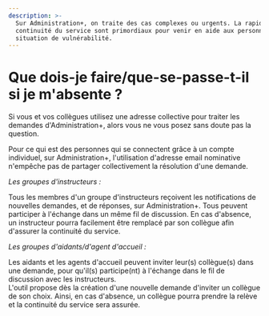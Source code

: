 ```yaml
---
description: >-
  Sur Administration+, on traite des cas complexes ou urgents. La rapidité et la
  continuité du service sont primordiaux pour venir en aide aux personnes en
  situation de vulnérabilité.
---
```


# Que dois-je faire/que-se-passe-t-il si je m'absente ?

Si vous et vos collègues utilisez une adresse collective pour traiter les demandes d'Administration+, alors vous ne vous posez sans doute pas la question. 

Pour ce qui est des personnes qui se connectent grâce à un compte individuel, sur Administration+, l'utilisation d'adresse email nominative n'empêche pas de partager collectivement la résolution d'une demande. 

_Les groupes d'instructeurs :_ 

Tous les membres d'un groupe d'instructeurs reçoivent les notifications de nouvelles demandes, et de réponses, sur Administration+. Tous peuvent participer à l'échange dans un même fil de discussion. En cas d'absence, un instructeur pourra facilement être remplacé par son collègue afin d'assurer la continuité du service.   
  
_Les groupes d'aidants/d'agent d'accueil :_ 

Les aidants et les agents d'accueil peuvent inviter leur\(s\) collègue\(s\) dans une demande, pour qu'il\(s\) participe\(nt\) à l'échange dans le fil de discussion avec les instructeurs.   
L'outil propose dès la création d'une nouvelle demande d'inviter un collègue de son choix. Ainsi, en cas d'absence, un collègue pourra prendre la relève et la continuité du service sera assurée. 

  
  


